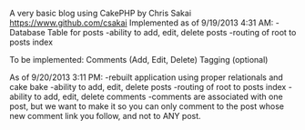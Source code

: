 A very basic blog using CakePHP by Chris Sakai https://www.github.com/csakai
Implemented as of 9/19/2013 4:31 AM:
-Database Table for posts
-ability to add, edit, delete posts
-routing of root to posts index

To be implemented:
Comments (Add, Edit, Delete)
Tagging (optional)

As of 9/20/2013 3:11 PM:
-rebuilt application using proper relationals and cake bake
-ability to add, edit, delete posts
-routing of root to posts index
-ability to add, edit, delete comments
-comments are associated with one post, but we want to make it so  you can only comment to the post whose new comment link you follow, and not to ANY post.